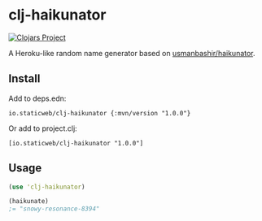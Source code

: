 # clj-haikunator

[![Clojars Project](https://img.shields.io/clojars/v/io.staticweb/clj-haikunator.svg)](https://clojars.org/io.staticweb/clj-haikunator)

A Heroku-like random name generator based on [usmanbashir/haikunator](https://github.com/usmanbashir/haikunator).

## Install

Add to deps.edn:
```
io.staticweb/clj-haikunator {:mvn/version "1.0.0"}
```

Or add to project.clj:
```
[io.staticweb/clj-haikunator "1.0.0"]
```

## Usage

```clojure
(use 'clj-haikunator)

(haikunate)
;= "snowy-resonance-8394"
```
